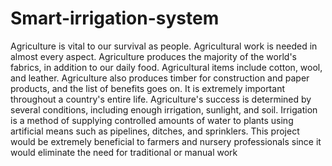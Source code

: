 # Smart-irrigation-system

Agriculture is vital to our survival as people. Agricultural work is needed in almost every
aspect. Agriculture produces the majority of the world's fabrics, in addition to our daily food.
Agricultural items include cotton, wool, and leather. Agriculture also produces timber for
construction and paper products, and the list of benefits goes on. It is extremely important
throughout a country's entire life. Agriculture's success is determined by several conditions,
including enough irrigation, sunlight, and soil. Irrigation is a method of supplying controlled
amounts of water to plants using artificial means such as pipelines, ditches, and sprinklers. This
project would be extremely beneficial to farmers and nursery professionals since it would eliminate
the need for traditional or manual work
